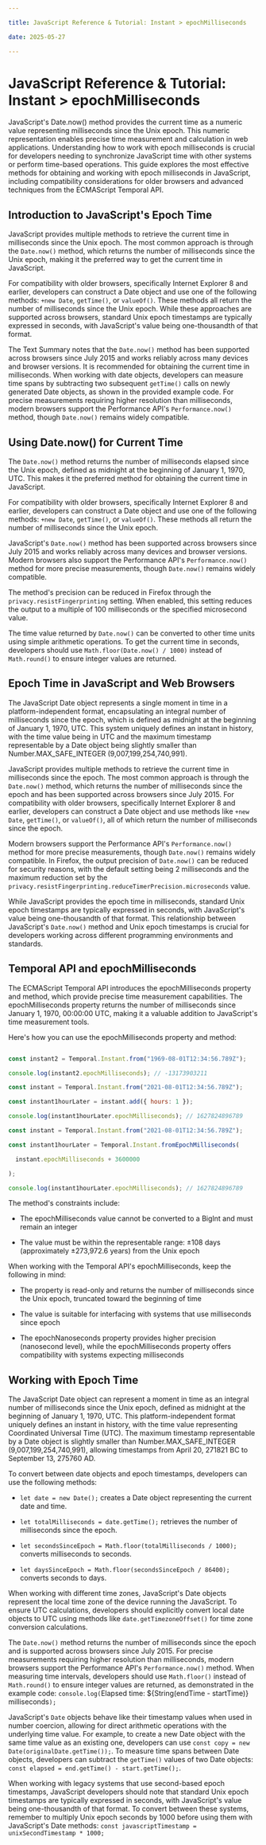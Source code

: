 ```yaml
---

title: JavaScript Reference & Tutorial: Instant > epochMilliseconds

date: 2025-05-27

---
```



# JavaScript Reference & Tutorial: Instant > epochMilliseconds

JavaScript's Date.now() method provides the current time as a numeric value representing milliseconds since the Unix epoch. This numeric representation enables precise time measurement and calculation in web applications. Understanding how to work with epoch milliseconds is crucial for developers needing to synchronize JavaScript time with other systems or perform time-based operations. This guide explores the most effective methods for obtaining and working with epoch milliseconds in JavaScript, including compatibility considerations for older browsers and advanced techniques from the ECMAScript Temporal API.


## Introduction to JavaScript's Epoch Time

JavaScript provides multiple methods to retrieve the current time in milliseconds since the Unix epoch. The most common approach is through the `Date.now()` method, which returns the number of milliseconds since the Unix epoch, making it the preferred way to get the current time in JavaScript.

For compatibility with older browsers, specifically Internet Explorer 8 and earlier, developers can construct a Date object and use one of the following methods: `+new Date`, `getTime()`, or `valueOf()`. These methods all return the number of milliseconds since the Unix epoch. While these approaches are supported across browsers, standard Unix epoch timestamps are typically expressed in seconds, with JavaScript's value being one-thousandth of that format.

The Text Summary notes that the `Date.now()` method has been supported across browsers since July 2015 and works reliably across many devices and browser versions. It is recommended for obtaining the current time in milliseconds. When working with date objects, developers can measure time spans by subtracting two subsequent `getTime()` calls on newly generated Date objects, as shown in the provided example code. For precise measurements requiring higher resolution than milliseconds, modern browsers support the Performance API's `Performance.now()` method, though `Date.now()` remains widely compatible.


## Using Date.now() for Current Time

The `Date.now()` method returns the number of milliseconds elapsed since the Unix epoch, defined as midnight at the beginning of January 1, 1970, UTC. This makes it the preferred method for obtaining the current time in JavaScript.

For compatibility with older browsers, specifically Internet Explorer 8 and earlier, developers can construct a Date object and use one of the following methods: `+new Date`, `getTime()`, or `valueOf()`. These methods all return the number of milliseconds since the Unix epoch.

JavaScript's `Date.now()` method has been supported across browsers since July 2015 and works reliably across many devices and browser versions. Modern browsers also support the Performance API's `Performance.now()` method for more precise measurements, though `Date.now()` remains widely compatible.

The method's precision can be reduced in Firefox through the `privacy.resistFingerprinting` setting. When enabled, this setting reduces the output to a multiple of 100 milliseconds or the specified microsecond value.

The time value returned by `Date.now()` can be converted to other time units using simple arithmetic operations. To get the current time in seconds, developers should use `Math.floor(Date.now() / 1000)` instead of `Math.round()` to ensure integer values are returned.


## Epoch Time in JavaScript and Web Browsers

The JavaScript Date object represents a single moment in time in a platform-independent format, encapsulating an integral number of milliseconds since the epoch, which is defined as midnight at the beginning of January 1, 1970, UTC. This system uniquely defines an instant in history, with the time value being in UTC and the maximum timestamp representable by a Date object being slightly smaller than Number.MAX_SAFE_INTEGER (9,007,199,254,740,991).

JavaScript provides multiple methods to retrieve the current time in milliseconds since the epoch. The most common approach is through the `Date.now()` method, which returns the number of milliseconds since the epoch and has been supported across browsers since July 2015. For compatibility with older browsers, specifically Internet Explorer 8 and earlier, developers can construct a Date object and use methods like `+new Date`, `getTime()`, or `valueOf()`, all of which return the number of milliseconds since the epoch.

Modern browsers support the Performance API's `Performance.now()` method for more precise measurements, though `Date.now()` remains widely compatible. In Firefox, the output precision of `Date.now()` can be reduced for security reasons, with the default setting being 2 milliseconds and the maximum reduction set by the `privacy.resistFingerprinting.reduceTimerPrecision.microseconds` value.

While JavaScript provides the epoch time in milliseconds, standard Unix epoch timestamps are typically expressed in seconds, with JavaScript's value being one-thousandth of that format. This relationship between JavaScript's `Date.now()` method and Unix epoch timestamps is crucial for developers working across different programming environments and standards.


## Temporal API and epochMilliseconds

The ECMAScript Temporal API introduces the epochMilliseconds property and method, which provide precise time measurement capabilities. The epochMilliseconds property returns the number of milliseconds since January 1, 1970, 00:00:00 UTC, making it a valuable addition to JavaScript's time measurement tools.

Here's how you can use the epochMilliseconds property and method:

```javascript

const instant2 = Temporal.Instant.from("1969-08-01T12:34:56.789Z");

console.log(instant2.epochMilliseconds); // -13173903211

const instant = Temporal.Instant.from("2021-08-01T12:34:56.789Z");

const instant1hourLater = instant.add({ hours: 1 });

console.log(instant1hourLater.epochMilliseconds); // 1627824896789

const instant = Temporal.Instant.from("2021-08-01T12:34:56.789Z");

const instant1hourLater = Temporal.Instant.fromEpochMilliseconds(

  instant.epochMilliseconds + 3600000

);

console.log(instant1hourLater.epochMilliseconds); // 1627824896789

```

The method's constraints include:

- The epochMilliseconds value cannot be converted to a BigInt and must remain an integer

- The value must be within the representable range: ±108 days (approximately ±273,972.6 years) from the Unix epoch

When working with the Temporal API's epochMilliseconds, keep the following in mind:

- The property is read-only and returns the number of milliseconds since the Unix epoch, truncated toward the beginning of time

- The value is suitable for interfacing with systems that use milliseconds since epoch

- The epochNanoseconds property provides higher precision (nanosecond level), while the epochMilliseconds property offers compatibility with systems expecting milliseconds


## Working with Epoch Time

The JavaScript Date object can represent a moment in time as an integral number of milliseconds since the Unix epoch, defined as midnight at the beginning of January 1, 1970, UTC. This platform-independent format uniquely defines an instant in history, with the time value representing Coordinated Universal Time (UTC). The maximum timestamp representable by a Date object is slightly smaller than Number.MAX_SAFE_INTEGER (9,007,199,254,740,991), allowing timestamps from April 20, 271821 BC to September 13, 275760 AD.

To convert between date objects and epoch timestamps, developers can use the following methods:

- `let date = new Date();` creates a Date object representing the current date and time.

- `let totalMilliseconds = date.getTime();` retrieves the number of milliseconds since the epoch.

- `let secondsSinceEpoch = Math.floor(totalMilliseconds / 1000);` converts milliseconds to seconds.

- `let daysSinceEpoch = Math.floor(secondsSinceEpoch / 86400);` converts seconds to days.

When working with different time zones, JavaScript's Date objects represent the local time zone of the device running the JavaScript. To ensure UTC calculations, developers should explicitly convert local date objects to UTC using methods like `date.getTimezoneOffset()` for time zone conversion calculations.

The `Date.now()` method returns the number of milliseconds since the epoch and is supported across browsers since July 2015. For precise measurements requiring higher resolution than milliseconds, modern browsers support the Performance API's `Performance.now()` method. When measuring time intervals, developers should use `Math.floor()` instead of `Math.round()` to ensure integer values are returned, as demonstrated in the example code: `console.log(`Elapsed time: ${String(endTime - startTime)} milliseconds`);`

JavaScript's `Date` objects behave like their timestamp values when used in number coercion, allowing for direct arithmetic operations with the underlying time value. For example, to create a new Date object with the same time value as an existing one, developers can use `const copy = new Date(originalDate.getTime());`. To measure time spans between Date objects, developers can subtract the `getTime()` values of two Date objects: `const elapsed = end.getTime() - start.getTime();`.

When working with legacy systems that use second-based epoch timestamps, JavaScript developers should note that standard Unix epoch timestamps are typically expressed in seconds, with JavaScript's value being one-thousandth of that format. To convert between these systems, remember to multiply Unix epoch seconds by 1000 before using them with JavaScript's Date methods: `const javascriptTimestamp = unixSecondTimestamp * 1000;`

